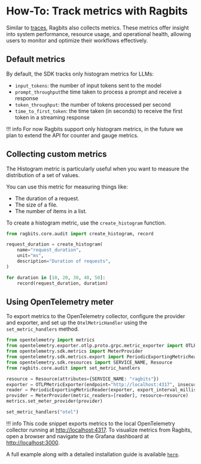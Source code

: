 # How-To: Track metrics with Ragbits

Similar to [traces](./use_tracing.md), Ragbits also collects metrics. These metrics offer insight into system performance, resource usage, and operational health, allowing users to monitor and optimize their workflows effectively.

## Default metrics

By default, the SDK tracks only histogram metrics for LLMs:

- `input_tokens`: the number of input tokens sent to the model
- `prompt_throughput`the time taken to process a prompt and receive a response
- `token_throughput`: the number of tokens processed per second
- `time_to_first_token`: the time taken (in seconds) to receive the first token in a streaming response

!!! info
    For now Ragbits support only histogram metrics, in the future we plan to extend the API for counter and gauge metrics.

## Collecting custom metrics

The Histogram metric is particularly useful when you want to measure the distribution of a set of values.

You can use this metric for measuring things like:

- The duration of a request.
- The size of a file.
- The number of items in a list.

To create a histogram metric, use the `create_histogram` function.

```python
from ragbits.core.audit import create_histogram, record

request_duration = create_histogram(
    name="request_duration",
    unit="ms",
    description="Duration of requests",
)

for duration in [10, 20, 30, 40, 50]:
    record(request_duration, duration)
```

## Using OpenTelemetry meter

To export metrics to the OpenTelemetry collector, configure the provider and exporter, and set up the `OtelMetricHandler` using the `set_metric_handlers` method.

```python
from opentelemetry import metrics
from opentelemetry.exporter.otlp.proto.grpc.metric_exporter import OTLPMetricExporter
from opentelemetry.sdk.metrics import MeterProvider
from opentelemetry.sdk.metrics.export import PeriodicExportingMetricReader
from opentelemetry.sdk.resources import SERVICE_NAME, Resource
from ragbits.core.audit import set_metric_handlers

resource = Resource(attributes={SERVICE_NAME: "ragbits"})
exporter = OTLPMetricExporter(endpoint="http://localhost:4317", insecure=True)
reader = PeriodicExportingMetricReader(exporter, export_interval_millis=5000)
provider = MeterProvider(metric_readers=[reader], resource=resource)
metrics.set_meter_provider(provider)

set_metric_handlers("otel")
```

!!! info
    This code snippet exports metrics to the local OpenTelemetry collector running at <http://localhost:4317>. To visualize metrics from Ragbits, open a browser and navigate to the Grafana dashboard at <http://localhost:3000>.

A full example along with a detailed installation guide is available [`here`](https://github.com/deepsense-ai/ragbits/blob/main/examples/document-search/otel.py).
